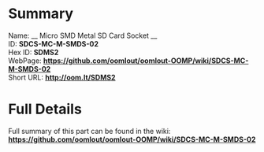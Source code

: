 
Summary
=================
  
Name: __ Micro SMD Metal SD Card Socket __    
ID: __SDCS-MC-M-SMDS-02__   
Hex ID: __SDMS2__   
WebPage: __https://github.com/oomlout/oomlout-OOMP/wiki/SDCS-MC-M-SMDS-02__   
Short URL: __http://oom.lt/SDMS2__   

Full Details
==========================
Full summary of this part can be found in the wiki:   
__https://github.com/oomlout/oomlout-OOMP/wiki/SDCS-MC-M-SMDS-02__    

